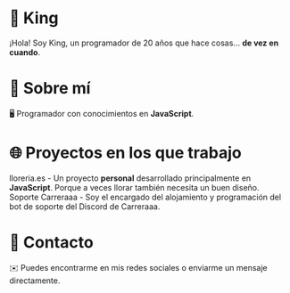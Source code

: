 # 👑 King

¡Hola! Soy King, un programador de 20 años que hace cosas... **de vez en cuando**.

# 🚀 Sobre mí

🖥️ Programador con conocimientos en **JavaScript**.

# 🌐 Proyectos en los que trabajo

lloreria.es - Un proyecto **personal** desarrollado principalmente en **JavaScript**. Porque a veces llorar también necesita un buen diseño.
Soporte Carreraaa - Soy el encargado del alojamiento y programación del bot de soporte del Discord de Carreraaa.

# 📧 Contacto

✉️ Puedes encontrarme en mis redes sociales o enviarme un mensaje directamente.

